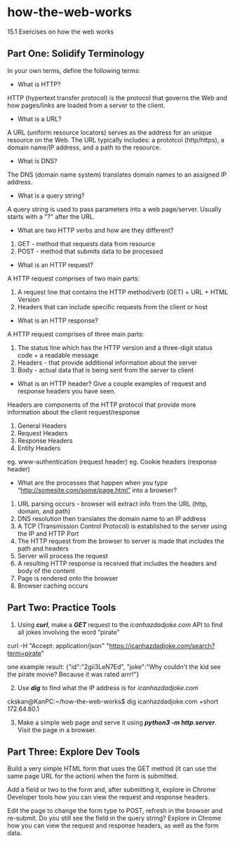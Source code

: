 # how-the-web-works
15.1 Exercises on how the web works

## **Part One: Solidify Terminology**

In your own terms, define the following terms:

- What is HTTP?

HTTP (hypertext transfer protocol) is the protocol that governs the Web and how pages/links are loaded from a server to the client.

- What is a URL?

A URL (uniform resource locators) serves as the address for an unique resource on the Web. The URL typically includes: a prototcol (http/https), a domain name/IP address, and a path to the resource.

- What is DNS?

The DNS (domain name system) translates domain names to an assigned IP address. 

- What is a query string?

A query string is used to pass parameters into a web page/server. Usually starts with a "?" after the URL.

- What are two HTTP verbs and how are they different?

1. GET - method that requests data from resource
2. POST - method that submits data to be processed

- What is an HTTP request?

A HTTP request comprises of two main parts:
1. A request line that contains the HTTP method/verb (GET) + URL + HTML Version
2. Headers that can include specific requests from the client or host 

- What is an HTTP response?

A HTTP request comprises of three main parts:
1. The status line which has the HTTP version and a three-digit status code + a readable message
2. Headers - that provide additional information about the server
3. Body - actual data that is being sent from the server to client

- What is an HTTP header? Give a couple examples of request and response headers you have seen.

Headers are components of the HTTP protocol that provide more information about the client request/response
1. General Headers
2. Request Headers
2. Response Headers
3. Entity Headers

eg. www-authentication (request header)
eg. Cookie headers (response header)

- What are the processes that happen when you type “http://somesite.com/some/page.html” into a browser?

1. URL parsing occurs - browser will extract info from the URL (http, domain, and path)
2. DNS resolution then translates the domain name to an IP address
3. A TCP (Transmission Control Protocol) is established to the server using the IP and HTTP Port
4. The HTTP request from the browser to server is made that includes the path and headers
5. Server will process the request
6. A resulting HTTP response is received that includes the headers and body of the content
7. Page is rendered onto the browser
8. Browser caching occurs

## ****Part Two: Practice Tools****

1. Using ***curl***, make a ***GET*** request to the *icanhazdadjoke.com* API to find all jokes involving the word “pirate”

curl -H "Accept: application/json" "https://icanhazdadjoke.com/search?term=pirate"

one example result: 
{"id":"2gii3LeN7Ed",
"joke":"Why couldn't the kid see the pirate movie? Because it was rated arrr!"}

2. Use ***dig*** to find what the IP address is for *icanhazdadjoke.com*

ckskan@KanPC:~/how-the-web-works$ dig icanhazdadjoke.com +short
172.64.80.1

3. Make a simple web page and serve it using ***python3 -m http.server***. Visit the page in a browser.


## **Part Three: Explore Dev Tools**

Build a very simple HTML form that uses the GET method (it can use the same page URL for the action) when the form is submitted.

Add a field or two to the form and, after submitting it, explore in Chrome Developer tools how you can view the request and response headers.

Edit the page to change the form type to POST, refresh in the browser and re-submit. Do you still see the field in the query string? Explore in Chrome how you can view the request and response headers, as well as the form data.